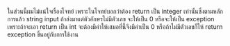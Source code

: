 ในส่วนนี้ผมไม่แน่ใจเรื่องโจทย์ เพราะในโจทย์บอกว่าต้อง return เป็น integer เท่านั้นซึ่งตามหลักการแล้ว string input ถ้าส่งมาแต่ตัวอักษรไม่มีตัวเลข จะให้เป็น 0 หรือจะให้เป็น exception 
เพราะถ้าจะเอา return เป็น int จะต้องมีค่าให้เสมอที่นี้จึงมีค่าเป็น 0 หรือถ้าไม่มีตัวเลขก็ให้ return exception ขึ้นอยู่กับการใช้งาน
